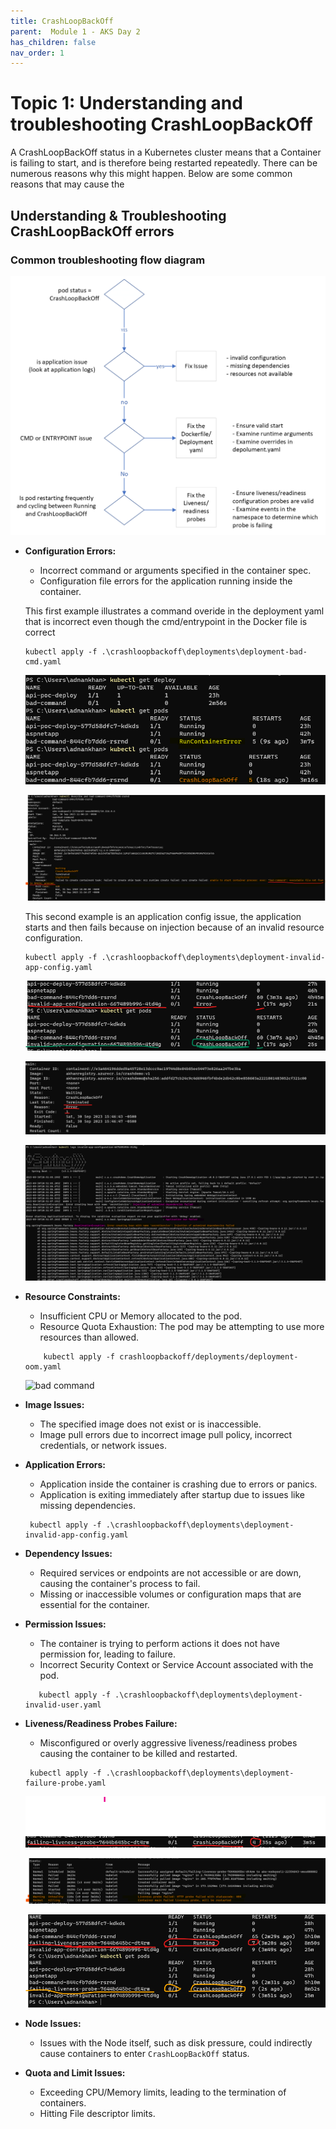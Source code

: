 ```yaml
---
title: CrashLoopBackOff
parent:  Module 1 - AKS Day 2
has_children: false
nav_order: 1
---
```


# Topic 1: Understanding and troubleshooting CrashLoopBackOff

A CrashLoopBackOff status in a Kubernetes cluster means that a Container is failing to start, and is therefore being restarted repeatedly. There can be numerous reasons why this might happen. Below are some common reasons that may cause the 

## Understanding & Troubleshooting CrashLoopBackOff errors

### Common troubleshooting flow diagram

   ![CLBO flowchart](../../assets/images/module2/CrashLoopBackOff.png)


- **Configuration Errors:**
  - Incorrect command or arguments specified in the container spec.
  - Configuration file errors for the application running inside the container.

  This first example illustrates a command overide in the deployment yaml that is incorrect even though the cmd/entrypoint in the Docker file is correct
  ```shell
  kubectl apply -f .\crashloopbackoff\deployments\deployment-bad-cmd.yaml              
  ```
  ![bad command](../../assets/images/module2/bad-command-screenshot1.png)

  ![bad command](../../assets/images/module2/bad-command-screenshot3.png)


  This second example is an application config issue, the application starts and then fails because on injection because of an invalid resource configuration.

   ```shell
   kubectl apply -f .\crashloopbackoff\deployments\deployment-invalid-app-config.yaml
   ```
   ![bad command](../../assets/images/module2/invalid-app-config1.png)

   ![bad command](../../assets/images/module2/invalid-app-config2.png)

   ![bad command](../../assets/images/module2/invalid-app-config3.png)

- **Resource Constraints:**
  - Insufficient CPU or Memory allocated to the pod.
  - Resource Quota Exhaustion: The pod may be attempting to use more resources than allowed.

  ```shell
      kubectl apply -f crashloopbackoff/deployments/deployment-oom.yaml
  ```
  ![bad command](../../assets/images/module2/)
        
- **Image Issues:**
  - The specified image does not exist or is inaccessible.
  - Image pull errors due to incorrect image pull policy, incorrect credentials, or network issues.
  
- **Application Errors:**
  - Application inside the container is crashing due to errors or panics.
  - Application is exiting immediately after startup due to issues like missing dependencies.

  ```shell
   kubectl apply -f .\crashloopbackoff\deployments\deployment-invalid-app-config.yaml
  ```
  
- **Dependency Issues:**
  - Required services or endpoints are not accessible or are down, causing the container's process to fail.
  - Missing or inaccessible volumes or configuration maps that are essential for the container.

- **Permission Issues:**
  - The container is trying to perform actions it does not have permission for, leading to failure.
  - Incorrect Security Context or Service Account associated with the pod.

  ```shell
     kubectl apply -f .\crashloopbackoff\deployments\deployment-invalid-user.yaml
  ```

- **Liveness/Readiness Probes Failure:**
  - Misconfigured or overly aggressive liveness/readiness probes causing the container to be killed and restarted.

  ```shell
   kubectl apply -f .\crashloopbackoff\deployments\deployment-failure-probe.yaml 
  ```

  ![bad command](../../assets/images/module2/failure_probe-1.png)

  ![bad command](../../assets/images/module2/failure_probe-2.png)

  ![bad command](../../assets/images/module2/failure_probe-3.png)

- **Node Issues:**
  - Issues with the Node itself, such as disk pressure, could indirectly cause containers to enter `CrashLoopBackOff` status.

- **Quota and Limit Issues:**
  - Exceeding CPU/Memory limits, leading to the termination of containers.
  - Hitting File descriptor limits.


  
